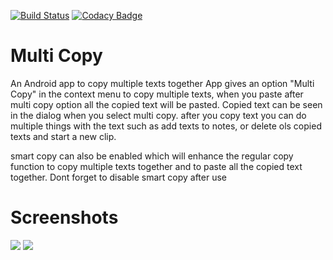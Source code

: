[![Build Status](https://travis-ci.org/Rishabhk07/multi-copy.svg?branch=master)](https://travis-ci.org/Rishabhk07/multi-copy)
[![Codacy Badge](https://api.codacy.com/project/badge/Grade/619807ae07e0438bb6fbff2d08c9cba8)](https://www.codacy.com/app/Rishabhk07/multi-copy?utm_source=github.com&amp;utm_medium=referral&amp;utm_content=Rishabhk07/multi-copy&amp;utm_campaign=Badge_Grade)
# Multi Copy
An Android app to copy multiple texts together
App gives an option "Multi Copy" in the context menu to copy multiple texts, when you paste after multi copy option all the copied text will be pasted.
Copied text can be seen in the dialog when you select multi copy.
after you copy text you can do multiple things with the text such as add texts to notes, or delete ols copied texts and start a new clip.

smart copy can also be enabled which will enhance the regular copy function to copy multiple texts together and to paste all the copied text together. Dont forget to disable smart copy after use

# Screenshots

![](https://github.com/Rishabhk07/multi-copy/blob/master/screenshots/rsz_screenshot_showtext.png)
![](https://github.com/Rishabhk07/multi-copy/blob/master/screenshots/smaller%20pics/rsz_screenshot_notes.png)



